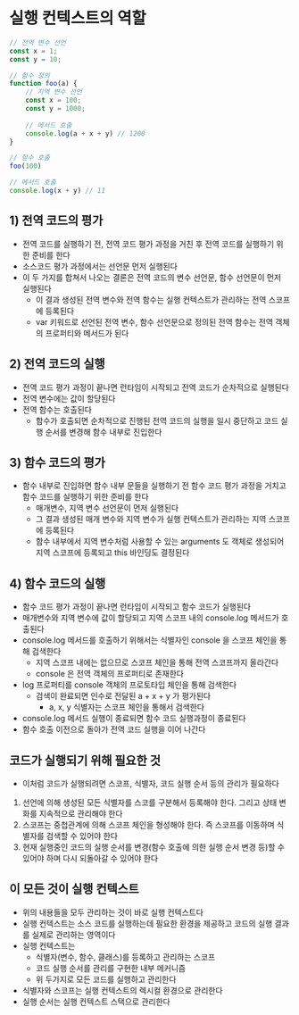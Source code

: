 # 실행 컨텍스트의 역할
```typescript jsx
// 전역 변수 선언
const x = 1;
const y = 10;

// 함수 정의
function foo(a) {
	// 지역 변수 선언
	const x = 100;
	const y = 1000;
	
	// 메서드 호출
	console.log(a + x + y) // 1200
}

// 함수 호출
foo(100)

// 메서드 호출
console.log(x + y) // 11
```

## 1) 전역 코드의 평가
- 전역 코드를 실행하기 전, 전역 코드 평가 과정을 거친 후 전역 코드를 실행하기 위한 준비를 한다
- 소스코드 평가 과정에서는 선언문 먼저 실행된다
- 이 두 가지를 합쳐서 나오는 결론은 전역 코드의 변수 선언문, 함수 선언문이 먼저 실행된다
  - 이 결과 생성된 전역 변수와 전역 함수는 실행 컨텍스트가 관리하는 전역 스코프에 등록된다
  - var 키워드로 선언된 전역 변수, 함수 선언문으로 정의된 전역 함수는 전역 객체의 프로퍼티와 메서드가 된다

## 2) 전역 코드의 실행
- 전역 코드 평가 과정이 끝나면 런타임이 시작되고 전역 코드가 순차적으로 실행된다
- 전역 변수에는 값이 할당된다
- 전역 함수는 호출된다
  - 함수가 호출되면 순차적으로 진행된 전역 코드의 실행을 일시 중단하고 코드 실행 순서를 변경해 함수 내부로 진입한다
  
## 3) 함수 코드의 평가
- 함수 내부로 진입하면 함수 내부 문들을 실행하기 전 함수 코드 평가 과정을 거치고 함수 코드를 실행하기 위한 준비를 한다
  - 매개변수, 지역 변수 선언문이 먼저 실행된다
  - 그 결과 생성된 매개 변수와 지역 변수가 실행 컨텍스트가 관리하는 지역 스코프에 등록된다
  - 함수 내부에서 지역 변수처럼 사용할 수 있는 arguments 도 객체로 생성되어 지역 스코프에 등록되고 this 바인딩도 결정된다

## 4) 함수 코드의 실행
- 함수 코드 평가 과정이 끝나면 런타임이 시작되고 함수 코드가 실행된다
- 매개변수와 지역 변수에 값이 할당되고 지역 스코프 내의 console.log 메서드가 호출된다
- console.log 메서드를 호출하기 위해서는 식별자인 console 을 스코프 체인을 통해 검색한다
  - 지역 스코프 내에는 없으므로 스코프 체인을 통해 전역 스코프까지 올라간다
  - console 은 전역 객체의 프로퍼티로 존재한다
- log 프로퍼티를 console 객체의 프로토타입 체인을 통해 검색한다
  - 검색이 완료되면 인수로 전달된 a + x + y 가 평가된다
    - a, x, y 식별자는 스코프 체인을 통해서 검색한다
- console.log 메서드 실행이 종료되면 함수 코드 실행과정이 종료된다
- 함수 호출 이전으로 돌아가 전역 코드 실행을 이어 나간다

## 코드가 실행되기 위해 필요한 것
- 이처럼 코드가 실행되려면 스코프, 식별자, 코드 실행 순서 등의 관리가 필요하다
1. 선언에 의해 생성된 모든 식별자를 스코를 구분해서 등록해야 한다. 그리고 상태 변화를 지속적으로 관리해야 한다
2. 스코프는 중첩관계에 의해 스코프 체인을 형성해야 한다. 즉 스코프를 이동하며 식별자를 검색할 수 있어야 한다
3. 현재 실행중인 코드의 실행 순서를 변경(함수 호출에 의한 실행 순서 변경 등)할 수 있어야 하며 다시 되돌아갈 수 있어야 한다

## 이 모든 것이 실행 컨텍스트
- 위의 내용들을 모두 관리하는 것이 바로 실행 컨텍스트다
- 실행 컨텍스트는 소스 코드를 실행하는데 필요한 환경을 제공하고 코드의 실행 결과를 실제로 관리하는 영역이다
- 실행 컨텍스트는 
  - 식별자(변수, 함수, 클래스)를 등록하고 관리하는 스코프
  - 코드 실행 순서를 관리를 구현한 내부 메커니즘
  - 위 두가지로 모든 코드를 실행하고 관리한다
- 식별자와 스코프는 실행 컨텍스트의 렉시컬 환경으로 관리한다
- 실행 순서는 실행 컨텍스트 스택으로 관리한다